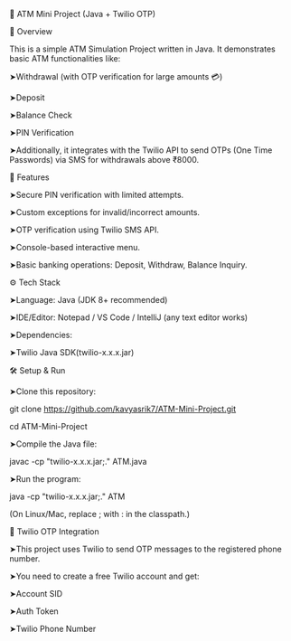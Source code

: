 🏧 ATM Mini Project (Java + Twilio OTP)

📌 Overview

This is a simple ATM Simulation Project written in Java.
It demonstrates basic ATM functionalities like:

➤Withdrawal (with OTP verification for large amounts 💳)

➤Deposit

➤Balance Check

➤PIN Verification

➤Additionally, it integrates with the Twilio API to send OTPs (One Time Passwords) via SMS for withdrawals above ₹8000.

🚀 Features

➤Secure PIN verification with limited attempts.

➤Custom exceptions for invalid/incorrect amounts.

➤OTP verification using Twilio SMS API.

➤Console-based interactive menu.

➤Basic banking operations: Deposit, Withdraw, Balance Inquiry.

⚙️ Tech Stack

➤Language: Java (JDK 8+ recommended)

➤IDE/Editor: Notepad / VS Code / IntelliJ (any text editor works)

➤Dependencies:

➤Twilio Java SDK(twilio-x.x.x.jar)

🛠️ Setup & Run

➤Clone this repository:

git clone https://github.com/kavyasrik7/ATM-Mini-Project.git

cd ATM-Mini-Project

➤Compile the Java file:

javac -cp "twilio-x.x.x.jar;." ATM.java

➤Run the program:

java -cp "twilio-x.x.x.jar;." ATM

(On Linux/Mac, replace ; with : in the classpath.)

📱 Twilio OTP Integration

➤This project uses Twilio to send OTP messages to the registered phone number.

➤You need to create a free Twilio account and get:

➤Account SID

➤Auth Token

➤Twilio Phone Number

